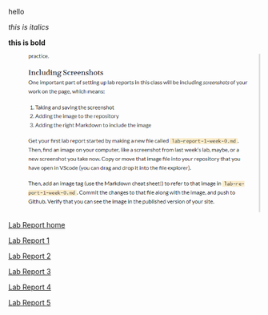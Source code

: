 hello

*this is italics*

**this is bold**


![screenshot](screenshotlab0.png)

[Lab Report home](https://zixiancai.github.io/cse15l-lab-reports/)

[Lab Report 1](https://zixiancai.github.io/cse15l-lab-reports/lab-report-1-week-0.html)

[Lab Report 2](https://zixiancai.github.io/cse15l-lab-reports/lab-report-2-week-3.html)

[Lab Report 3](https://zixiancai.github.io/cse15l-lab-reports/lab-report-3-week-5.html)

[Lab Report 4](https://zixiancai.github.io/cse15l-lab-reports/Lab-Report-4-week-7.html)

[Lab Report 5](https://zixiancai.github.io/cse15l-lab-reports/lab-report-5-week-8.html)
